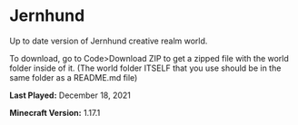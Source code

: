 # Jernhund
Up to date version of Jernhund creative realm world.

To download, go to Code>Download ZIP to get a zipped file with the world folder inside of it. (The world folder ITSELF that you use should be in the same folder as a README.md file)

**Last Played:** December 18, 2021

**Minecraft Version:** 1.17.1
